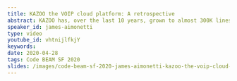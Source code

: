 ```yaml
---
title: KAZOO the VOIP cloud platform: A retrospective
abstract: KAZOO has, over the last 10 years, grown to almost 300K lines of Erlang, plus C-node code in the FreeSWITCH and custom code in the Kamailio project.
speaker_id: james-aimonetti
type: video
youtube_id: vhtnijlfkjY
keywords: 
date: 2020-04-28
tags: Code BEAM SF 2020
slides: /images/code-beam-sf-2020-james-aimonetti-kazoo-the-voip-cloud-platform-a-retrospective-2.pdf
---
```


